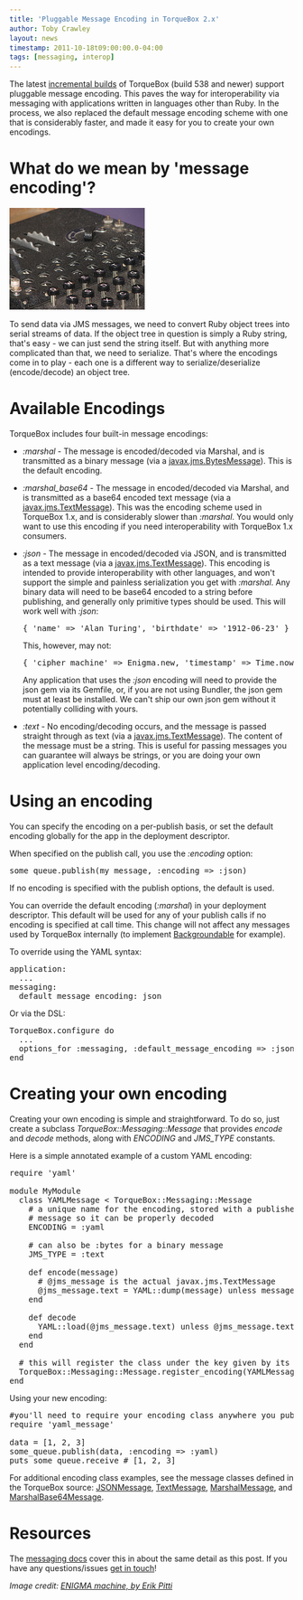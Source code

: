```yaml
---
title: 'Pluggable Message Encoding in TorqueBox 2.x'
author: Toby Crawley
layout: news
timestamp: 2011-10-18t09:00:00.0-04:00
tags: [messaging, interop]
---
```


The latest [incremental builds] of TorqueBox (build 538 and newer) support 
pluggable message encoding. This paves the way for interoperability via messaging with applications 
written in languages other than Ruby. In the process, we also replaced the default message encoding
scheme with one that is considerably faster, and made it easy for you to create your own encodings.

# What do we mean by 'message encoding'?

<img src="/images/enigma.jpg" alt="[Enigma Machine]" class="alignright bordered"/>

To send data via JMS messages, we need to convert Ruby object trees into serial streams of data.
If the object tree in question is simply a Ruby string, that's easy - we can just send the string
itself. But with anything more complicated than that, we need to serialize. That's where the 
encodings come in to play - each one is a different way to serialize/deserialize (encode/decode)
an object tree.

# Available Encodings

TorqueBox includes four built-in message encodings:

* *:marshal* - The message is encoded/decoded via Marshal, and is transmitted as a binary message 
  (via a [javax.jms.BytesMessage]). This is the default encoding.
* *:marshal_base64* - The message in encoded/decoded via Marshal,
  and is transmitted as a base64 encoded text message (via a [javax.jms.TextMessage]). This was the 
  encoding scheme used in TorqueBox 1.x, and is considerably slower than *:marshal*. You would
  only want to use this encoding if you need interoperability with TorqueBox 1.x consumers.
* *:json* - The message in encoded/decoded via JSON, and is transmitted as a text message 
  (via a [javax.jms.TextMessage]). This encoding is intended to provide interoperability
  with other languages, and won't support the simple and painless serialization you get
  with *:marshal*. Any binary data will need to be base64 encoded to a string before
  publishing, and generally only primitive types should be used. This will work
  well with *:json*:
  <pre class="syntax ruby">{ 'name' => 'Alan Turing', 'birthdate' => '1912-06-23' }</pre>
  This, however, may not:
  <pre class="syntax ruby">{ 'cipher_machine' => Enigma.new, 'timestamp' => Time.now }</pre>
  
  Any application that uses the *:json* encoding will need
  to provide the json gem via its Gemfile, or, if you are not using Bundler, 
  the json gem must at least be installed. We can't ship our own json gem
  without it potentially colliding with yours.
* *:text* - No encoding/decoding occurs, and the message is passed straight through as text
  (via a [javax.jms.TextMessage]). The content of the message must be a string. This
  is useful for passing messages you can guarantee will always be strings, or you
  are doing your own application level encoding/decoding.

# Using an encoding
        
You can specify the encoding on a per-publish basis, or set the default encoding 
globally for the app in the deployment descriptor.

When specified on the publish call, you use the *:encoding* option:
<pre class="syntax ruby">some_queue.publish(my_message, :encoding => :json)</pre>

If no encoding is specified with the publish options, the default is used.

You can override the default encoding (*:marshal*) in your deployment descriptor. This
default will be used for any of your publish calls if no encoding is specified at call time.
This change will not affect any messages used by TorqueBox internally (to implement 
[Backgroundable] for example).

To override using the YAML syntax:
<pre class="syntax yaml">application:
  ...
messaging:
  default_message_encoding: json</pre>
  
  
Or via the DSL:
<pre class="syntax ruby">TorqueBox.configure do
  ...
  options_for :messaging, :default_message_encoding => :json
end</pre>

# Creating your own encoding

Creating your own encoding is simple and straightforward. To do so, 
just create a subclass _TorqueBox::Messaging::Message_ that provides
*encode* and *decode* methods, along with *ENCODING* and 
*JMS_TYPE* constants. 

Here is a simple annotated example of a custom YAML encoding:

<pre class="syntax ruby">require 'yaml'

module MyModule
  class YAMLMessage < TorqueBox::Messaging::Message
    # a unique name for the encoding, stored with a published 
    # message so it can be properly decoded
    ENCODING = :yaml 

    # can also be :bytes for a binary message
    JMS_TYPE = :text 

    def encode(message)
      # @jms_message is the actual javax.jms.TextMessage
      @jms_message.text = YAML::dump(message) unless message.nil?
    end

    def decode
      YAML::load(@jms_message.text) unless @jms_message.text.nil?
    end
  end

  # this will register the class under the key given by its ENCODING
  TorqueBox::Messaging::Message.register_encoding(YAMLMessage)
end</pre>

Using your new encoding:

<pre class="syntax ruby">#you'll need to require your encoding class anywhere you publish/receive 
require 'yaml_message'

data = [1, 2, 3]
some_queue.publish(data, :encoding => :yaml)
puts some_queue.receive # [1, 2, 3]</pre>

For additional encoding class examples, see the message classes defined in the 
TorqueBox source: [JSONMessage], [TextMessage], [MarshalMessage], and [MarshalBase64Message].

# Resources

The [messaging docs] cover this in about the same detail as this post. If you have any 
questions/issues [get in touch]!

*Image credit: [ENIGMA machine, by Erik Pitti][image]*


[incremental builds]: http://torquebox.org/2x/builds/
[javax.jms.BytesMessage]: http://download.oracle.com/javaee/6/api/javax/jms/BytesMessage.html
[javax.jms.TextMessage]: http://download.oracle.com/javaee/6/api/javax/jms/TextMessage.html
[Backgroundable]: http://torquebox.org/2x/builds/LATEST/html-docs/messaging.html#backgroundable
[JSONMessage]: https://github.com/torquebox/torquebox/blob/34673384c0718ed19ec1d580150a0f4a6342c551/gems/messaging/lib/torquebox/messaging/json_message.rb
[TextMessage]: https://github.com/torquebox/torquebox/blob/34673384c0718ed19ec1d580150a0f4a6342c551/gems/messaging/lib/torquebox/messaging/text_message.rb
[MarshalMessage]: https://github.com/torquebox/torquebox/blob/34673384c0718ed19ec1d580150a0f4a6342c551/gems/messaging/lib/torquebox/messaging/marshal_message.rb
[MarshalBase64Message]: https://github.com/torquebox/torquebox/blob/34673384c0718ed19ec1d580150a0f4a6342c551/gems/messaging/lib/torquebox/messaging/marshal_base64_message.rb
[messaging docs]: http://torquebox.org/2x/builds/LATEST/html-docs/messaging.html
[image]: http://www.flickr.com/photos/epitti/2585357353/in/photostream/
[get in touch]: /community
